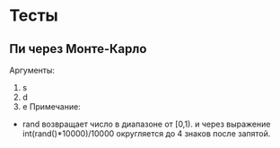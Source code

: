 # Тесты
## Пи через Монте-Карло
Аргументы:
1. s 
2. d
3. e
Примечание:
* rand возвращает число в  диапазоне от \[0,1). и через выражение int(rand()*10000)/10000 округляется до 4 знаков после запятой.